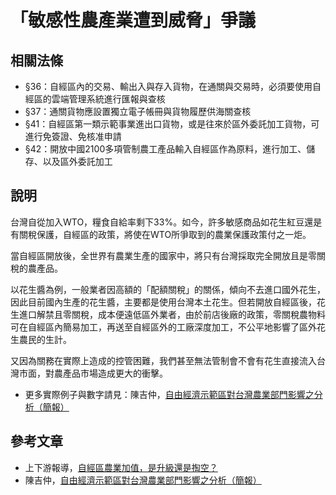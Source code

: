 # 「敏感性農產業遭到威脅」爭議

## 相關法條

* §36：自經區內的交易、輸出入與存入貨物，在通關與交易時，必須要使用自經區的雲端管理系統進行匯報與查核
* §37：通關貨物應設置獨立電子帳冊與貨物履歷供海關查核
* §41：自經區第一類示範事業進出口貨物，或是往來於區外委託加工貨物，可進行免簽證、免核准申請
* §42：開放中國2100多項管制農工產品輸入自經區作為原料，進行加工、儲存、以及區外委託加工

## 說明
台灣自從加入WTO，糧食自給率剩下33%。如今，許多敏感商品如花生紅豆還是有關稅保護，自經區的政策，將使在WTO所爭取到的農業保護政策付之一炬。

當自經區開放後，全世界有農業生產的國家中，將只有台灣採取完全開放且是零關稅的農產品。

以花生醬為例，一般業者因高額的「配額關稅」的關係，傾向不去進口國外花生，因此目前國內生產的花生醬，主要都是使用台灣本土花生。但若開放自經區後，花生進口解禁且零關稅，成本便遠低區外業者，由於前店後廠的政策，零關稅農物料可在自經區內簡易加工，再送至自經區外的工廠深度加工，不公平地影響了區外花生農民的生計。

又因為關務在實際上造成的控管困難，我們甚至無法管制會不會有花生直接流入台灣市面，對農產品市場造成更大的衝擊。

* 更多實際例子與數字請見：陳吉仲，[自由經濟示範區對台灣農業部門影響之分析（簡報）](https://docs.google.com/file/d/0B2t1lajo-eOAU05ZaGxhWC1pREU/edit)

## 參考文章
* 上下游報導，[自經區農業加值，是升級還是掏空？](http://www.newsmarket.com.tw/blog/48706/)
* 陳吉仲，[自由經濟示範區對台灣農業部門影響之分析（簡報）](https://docs.google.com/file/d/0B2t1lajo-eOAU05ZaGxhWC1pREU/edit)